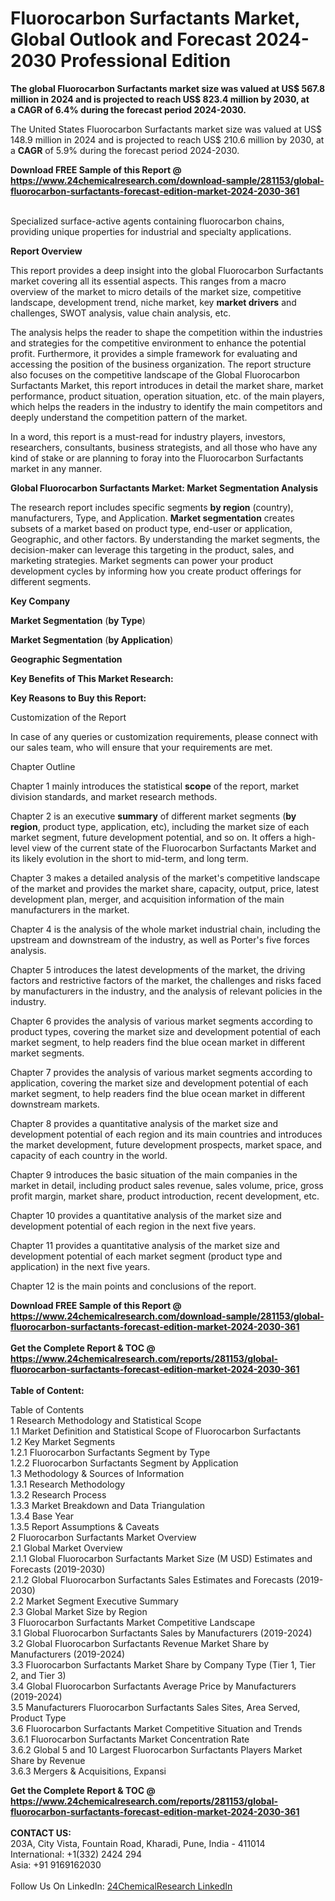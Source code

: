 <h1>Fluorocarbon Surfactants Market, Global Outlook and Forecast 2024-2030 Professional Edition</h1><p><strong>The global Fluorocarbon Surfactants market size was valued at US$ 567.8 million in 2024 and is projected to reach US$ 823.4 million by 2030, at a CAGR of 6.4% during the forecast period 2024-2030.</strong></p><p>
</p><p>The United States Fluorocarbon Surfactants market size was valued at US$ 148.9 million in 2024 and is projected to reach US$ 210.6 million by 2030, at a <strong>CAGR</strong> of 5.9% during the forecast period 2024-2030.</p><div><b>Download FREE Sample of this Report @ 
            <a href="https://www.24chemicalresearch.com/download-sample/281153/global-fluorocarbon-surfactants-forecast-edition-market-2024-2030-361">
            https://www.24chemicalresearch.com/download-sample/281153/global-fluorocarbon-surfactants-forecast-edition-market-2024-2030-361</a></b></div><br><p>
</p><p>Specialized surface-active agents containing fluorocarbon chains, providing unique properties for industrial and specialty applications.</p><p>
</p><p><strong>Report Overview</strong></p><p>
</p><p>This report provides a deep insight into the global Fluorocarbon Surfactants market covering all its essential aspects. This ranges from a macro overview of the market to micro details of the market size, competitive landscape, development trend, niche market, key <strong>market drivers</strong> and challenges, SWOT analysis, value chain analysis, etc.</p><p>
</p><p></p><p>
</p><p>The analysis helps the reader to shape the competition within the industries and strategies for the competitive environment to enhance the potential profit. Furthermore, it provides a simple framework for evaluating and accessing the position of the business organization. The report structure also focuses on the competitive landscape of the Global Fluorocarbon Surfactants Market, this report introduces in detail the market share, market performance, product situation, operation situation, etc. of the main players, which helps the readers in the industry to identify the main competitors and deeply understand the competition pattern of the market.</p><p>
</p><p>In a word, this report is a must-read for industry players, investors, researchers, consultants, business strategists, and all those who have any kind of stake or are planning to foray into the Fluorocarbon Surfactants market in any manner.</p><p>
</p><p><strong>Global Fluorocarbon Surfactants Market: Market Segmentation Analysis</strong></p><p>
</p><p>The research report includes specific segments <strong>by region</strong> (country), manufacturers, Type, and Application. <strong>Market segmentation</strong> creates subsets of a market based on product type, end-user or application, Geographic, and other factors. By understanding the market segments, the decision-maker can leverage this targeting in the product, sales, and marketing strategies. Market segments can power your product development cycles by informing how you create product offerings for different segments.</p><p>
</p><p><strong>Key Company</strong></p><p>
</p><p>
</p><p><strong>Market Segmentation</strong> (<strong>by Type</strong>)</p><p>
</p><p>
</p><p><strong>Market Segmentation</strong> (<strong>by Application</strong>)</p><p>
</p><p>
</p><p><strong>Geographic Segmentation</strong></p><p>
</p><p>
</p><p><strong>Key Benefits of This Market Research:</strong></p><p>
</p><p>
</p><p><strong>Key Reasons to Buy this Report:</strong></p><p>
</p><p>
</p><p>Customization of the Report</p><p>
</p><p>In case of any queries or customization requirements, please connect with our sales team, who will ensure that your requirements are met.</p><p>
</p><p>Chapter Outline</p><p>
</p><p>Chapter 1 mainly introduces the statistical <strong>scope</strong> of the report, market division standards, and market research methods.</p><p>
</p><p>Chapter 2 is an executive <strong>summary</strong> of different market segments (<strong>by region</strong>, product type, application, etc), including the market size of each market segment, future development potential, and so on. It offers a high-level view of the current state of the Fluorocarbon Surfactants Market and its likely evolution in the short to mid-term, and long term.</p><p>
</p><p>Chapter 3 makes a detailed analysis of the market's competitive landscape of the market and provides the market share, capacity, output, price, latest development plan, merger, and acquisition information of the main manufacturers in the market.</p><p>
</p><p>Chapter 4 is the analysis of the whole market industrial chain, including the upstream and downstream of the industry, as well as Porter's five forces analysis.</p><p>
</p><p>Chapter 5 introduces the latest developments of the market, the driving factors and restrictive factors of the market, the challenges and risks faced by manufacturers in the industry, and the analysis of relevant policies in the industry.</p><p>
</p><p>Chapter 6 provides the analysis of various market segments according to product types, covering the market size and development potential of each market segment, to help readers find the blue ocean market in different market segments.</p><p>
</p><p>Chapter 7 provides the analysis of various market segments according to application, covering the market size and development potential of each market segment, to help readers find the blue ocean market in different downstream markets.</p><p>
</p><p>Chapter 8 provides a quantitative analysis of the market size and development potential of each region and its main countries and introduces the market development, future development prospects, market space, and capacity of each country in the world.</p><p>
</p><p>Chapter 9 introduces the basic situation of the main companies in the market in detail, including product sales revenue, sales volume, price, gross profit margin, market share, product introduction, recent development, etc.</p><p>
</p><p>Chapter 10 provides a quantitative analysis of the market size and development potential of each region in the next five years.</p><p>
</p><p>Chapter 11 provides a quantitative analysis of the market size and development potential of each market segment (product type and application) in the next five years.</p><p>
</p><p>Chapter 12 is the main points and conclusions of the report.</p><div><b>Download FREE Sample of this Report @ 
            <a href="https://www.24chemicalresearch.com/download-sample/281153/global-fluorocarbon-surfactants-forecast-edition-market-2024-2030-361">
            https://www.24chemicalresearch.com/download-sample/281153/global-fluorocarbon-surfactants-forecast-edition-market-2024-2030-361</a></b></div><br><div><b>Get the Complete Report & TOC @ 
            <a href="https://www.24chemicalresearch.com/reports/281153/global-fluorocarbon-surfactants-forecast-edition-market-2024-2030-361">
            https://www.24chemicalresearch.com/reports/281153/global-fluorocarbon-surfactants-forecast-edition-market-2024-2030-361</a></b></div><br>
            <b>Table of Content:</b><p>Table of Contents<br />
 1 Research Methodology and Statistical Scope<br />
 1.1 Market Definition and Statistical Scope of Fluorocarbon Surfactants<br />
 1.2 Key Market Segments<br />
 1.2.1 Fluorocarbon Surfactants Segment by Type<br />
 1.2.2 Fluorocarbon Surfactants Segment by Application<br />
 1.3 Methodology & Sources of Information<br />
 1.3.1 Research Methodology<br />
 1.3.2 Research Process<br />
 1.3.3 Market Breakdown and Data Triangulation<br />
 1.3.4 Base Year<br />
 1.3.5 Report Assumptions & Caveats<br />
 2 Fluorocarbon Surfactants Market Overview<br />
 2.1 Global Market Overview<br />
 2.1.1 Global Fluorocarbon Surfactants Market Size (M USD) Estimates and Forecasts (2019-2030)<br />
 2.1.2 Global Fluorocarbon Surfactants Sales Estimates and Forecasts (2019-2030)<br />
 2.2 Market Segment Executive Summary<br />
 2.3 Global Market Size by Region<br />
 3 Fluorocarbon Surfactants Market Competitive Landscape<br />
 3.1 Global Fluorocarbon Surfactants Sales by Manufacturers (2019-2024)<br />
 3.2 Global Fluorocarbon Surfactants Revenue Market Share by Manufacturers (2019-2024)<br />
 3.3 Fluorocarbon Surfactants Market Share by Company Type (Tier 1, Tier 2, and Tier 3)<br />
 3.4 Global Fluorocarbon Surfactants Average Price by Manufacturers (2019-2024)<br />
 3.5 Manufacturers Fluorocarbon Surfactants Sales Sites, Area Served, Product Type<br />
 3.6 Fluorocarbon Surfactants Market Competitive Situation and Trends<br />
 3.6.1 Fluorocarbon Surfactants Market Concentration Rate<br />
 3.6.2 Global 5 and 10 Largest Fluorocarbon Surfactants Players Market Share by Revenue<br />
 3.6.3 Mergers & Acquisitions, Expansi</p><div><b>Get the Complete Report & TOC @ 
            <a href="https://www.24chemicalresearch.com/reports/281153/global-fluorocarbon-surfactants-forecast-edition-market-2024-2030-361">
            https://www.24chemicalresearch.com/reports/281153/global-fluorocarbon-surfactants-forecast-edition-market-2024-2030-361</a></b></div><br><b>CONTACT US:</b><br>
            203A, City Vista, Fountain Road, Kharadi, Pune, India - 411014<br>
            International: +1(332) 2424 294<br>
            Asia: +91 9169162030 <br><br>
            Follow Us On LinkedIn: <a href="https://www.linkedin.com/company/24chemicalresearch/">24ChemicalResearch LinkedIn</a>